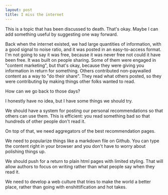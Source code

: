 ```yaml
---
layout: post
title: I miss the internet
---
```

This is a topic that has been discussed to death. That's okay. Maybe I can add something useful by suggesting one way forward.

Back when the internet existed, we had large quantities of information, with a good signal to noise ratio, and it was posted in an easy-to-access format. I'm not going to say it was free, because it was never free not could it have been free. It was built on people sharing. Some of them were engaged in "content marketing", but that's okay, because they were giving you information in return for something. Others contributed non-paywalled content as a way to "do their share". They read what others posted, so they were contributing by making things other folks wanted to read.

How can we go back to those days?

I honestly have no idea, but I have some things we should try.

We should have a system for posting our personal recommendations so that others can use them. This is efficient: you read something bad so that hundreds of other people don't read it.

On top of that, we need aggregators of the best recommendation pages.

We need to popularize things like a markdown file on Github. You can type the content right in your browser and you don't have to worry about polishing things up.

We should push for a return to plain html pages with limited styling. That will allow authors to focus on writing rather than what people say when they read it.

We need to develop a web culture that tries to make the world a better place, rather than going with enshittification and hot takes.